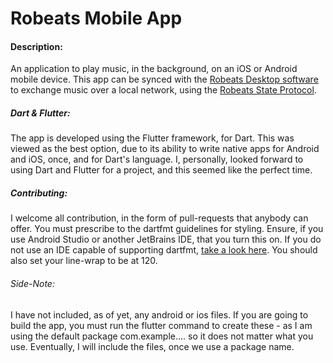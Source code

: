 # Robeats Mobile App

#### Description:
An application to play music, in the background, on an iOS or Android 
mobile device. This app can be synced with the 
[Robeats Desktop software](http://https://github.com/robeats-player/Robeats-Desktop "Robeats Desktop software") 
to exchange music over a local network, using the 
[Robeats State Protocol](http://https://github.com/robeats-player/Robeats-State-Protocol "Robeats State Protocol").



##### Dart & Flutter:
The app is developed using the Flutter framework, for Dart. This was 
viewed as the best option, due to its ability to write native apps for
Android and iOS, once, and for Dart's language. I, personally, looked 
forward to using Dart and Flutter for a project, and this seemed like 
the perfect time.



##### Contributing:
I welcome all contribution, in the form of pull-requests that anybody 
can offer. You must prescribe to the dartfmt guidelines for styling. 
Ensure, if you use Android Studio or another JetBrains IDE, that you 
turn this on. If you do not use an IDE capable of supporting dartfmt,
[take a look here](http://github.com/dart-lang/dart_style/ "take a look here").
You should also set your line-wrap to be at 120.

###### Side-Note:
I have not included, as of yet, any android or ios files. If you are 
going to build the app, you must run the flutter command to create 
these - as I am using the default package com.example.... so it does not
matter what you use. Eventually, I will include the files, once we use a
package name.
